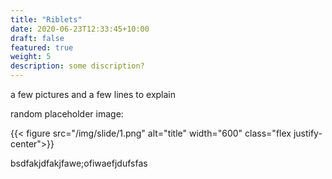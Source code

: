 ```yaml
---
title: "Riblets"
date: 2020-06-23T12:33:45+10:00
draft: false
featured: true
weight: 5
description: some discription?
---
```


a few pictures and a few lines to explain

random placeholder image:

{{< figure src="/img/slide/1.png" alt="title" width="600" class="flex justify-center">}}

bsdfakjdfakjfawe;ofiwaefjdufsfas